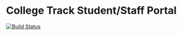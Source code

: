 # College Track Student/Staff Portal

[![Build Status](https://travis-ci.org/forgottn/collegetrack_portal.png)](https://travis-ci.org/forgottn/collegetrack_portal)
